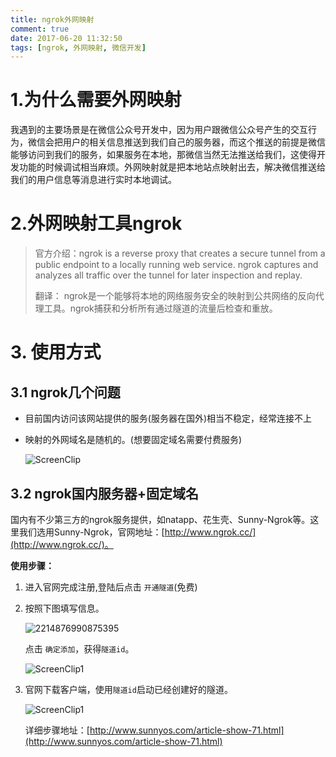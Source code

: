 ```yaml
---
title: ngrok外网映射
comment: true
date: 2017-06-20 11:32:50
tags: [ngrok, 外网映射, 微信开发]
---
```

# 1.为什么需要外网映射

我遇到的主要场景是在微信公众号开发中，因为用户跟微信公众号产生的交互行为，微信会把用户的相关信息推送到我们自己的服务器，而这个推送的前提是微信能够访问到我们的服务，如果服务在本地，那微信当然无法推送给我们，这使得开发功能的时候调试相当麻烦。外网映射就是把本地站点映射出去，解决微信推送给我们的用户信息等消息进行实时本地调试。

# 2.外网映射工具ngrok

>  官方介绍：ngrok is a reverse proxy that creates a secure tunnel from a public endpoint to a locally running web service. ngrok captures and analyzes all traffic over the tunnel for later inspection and replay.
>
>  翻译： ngrok是一个能够将本地的网络服务安全的映射到公共网络的反向代理工具。ngrok捕获和分析所有通过隧道的流量后检查和重放。

# 3. 使用方式

## 3.1 ngrok几个问题

- 目前国内访问该网站提供的服务(服务器在国外)相当不稳定，经常连接不上

- 映射的外网域名是随机的。(想要固定域名需要付费服务)

  ![ScreenClip](http://ortur5wom.bkt.clouddn.com/ngrok0.png)

## 3.2 ngrok国内服务器+固定域名

国内有不少第三方的ngrok服务提供，如natapp、花生壳、Sunny-Ngrok等。这里我们选用Sunny-Ngrok，官网地址：[http://www.ngrok.cc/](http://www.ngrok.cc/)。

**使用步骤：**

1. 进入官网完成注册,登陆后点击 `开通隧道`(免费)

2. 按照下图填写信息。

   ![2214876990875395](http://ortur5wom.bkt.clouddn.com/ngrok1.png)

   点击 `确定添加`，获得`隧道id`。

   ![ScreenClip1](http://ortur5wom.bkt.clouddn.com/ngrok2.png)


3. 官网下载客户端，使用`隧道id`启动已经创建好的隧道。

   ![ScreenClip1](http://ortur5wom.bkt.clouddn.com/ngrok3.png)

   详细步骤地址：[http://www.sunnyos.com/article-show-71.html](http://www.sunnyos.com/article-show-71.html)

